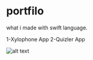 # portfilo
what i made with swift language.

1-Xylophone App
2-Quizler App

![alt text](http://imedre.com/wp-content/uploads/2018/05/QuizzlerApp.png)



